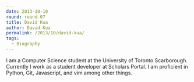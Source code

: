 ```yaml
---
date: 2013-10-10
round: round-07
title: David Kua
author: David Kua
permalink: /2013/10/david-kua/
tags:
  - Biography
---
```

I am a Computer Science student at the University of Toronto Scarborough. Currently I work as a student developer at Scholars Portal. I am proficient in Python, Git, Javascript, and vim among other things.
